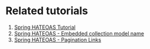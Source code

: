# Related tutorials

1. [Spring HATEOAS Tutorial](https://howtodoinjava.com/spring-boot/rest-with-spring-hateoas-example/)
2. [Spring HATEOAS - Embedded collection model name](https://howtodoinjava.com/spring5/hateoas/embedded-collection-name/)
3. [Spring HATEOAS - Pagination Links](https://howtodoinjava.com/spring5/hateoas/pagination-links/)